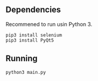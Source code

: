 ## Dependencies

Recommened to run usin Python 3.

```
pip3 install selenium
pip3 install PyQt5
```

## Running

`python3 main.py`
